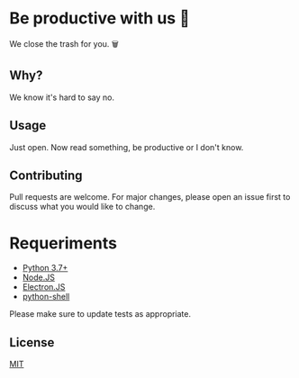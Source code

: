 # Be productive with us 🚀
We close the trash for you. 🗑️

## Why?
We know it's hard to say no.

## Usage
Just open. Now read something, be productive or I don't know.

## Contributing
Pull requests are welcome. For major changes, please open an issue first to discuss what you would like to change.

  # Requeriments
  
  * [Python 3.7+](https://www.python.org)
  * [Node.JS](https://nodejs.org/en/)
  * [Electron.JS](https://www.electronjs.org)
  * [python-shell](https://www.npmjs.com/package/python-shell)
  
  
  

Please make sure to update tests as appropriate.

## License
[MIT](https://choosealicense.com/licenses/mit/)

